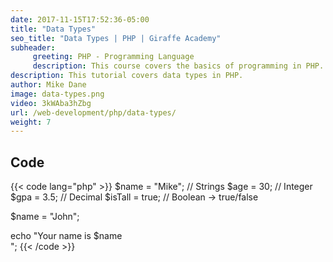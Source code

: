 ```yaml
---
date: 2017-11-15T17:52:36-05:00
title: "Data Types"
seo_title: "Data Types | PHP | Giraffe Academy"
subheader:
     greeting: PHP - Programming Language
     description: This course covers the basics of programming in PHP. Work your way through the videos and we'll teach you everything you need to know to start your programming journey!
description: This tutorial covers data types in PHP.
author: Mike Dane
image: data-types.png
video: 3kWAba3hZbg
url: /web-development/php/data-types/
weight: 7
---
```


## Code

{{< code lang="php" >}}
$name = "Mike";    // Strings
$age = 30;         // Integer
$gpa = 3.5;        // Decimal
$isTall = true;    // Boolean -> true/false

$name = "John";

echo  "Your name is $name <br>";
{{< /code >}}
